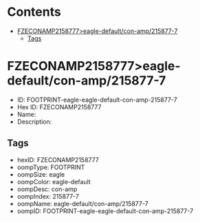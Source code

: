 



Contents
========

* [FZECONAMP2158777>eagle-default/con-amp/215877-7](#fzeconamp2158777eagle-defaultcon-amp215877-7)
	* [Tags](#tags)

# FZECONAMP2158777>eagle-default/con-amp/215877-7

- ID: FOOTPRINT-eagle-eagle-default-con-amp-215877-7
- Hex ID: FZECONAMP2158777
- Name: 
- Description: 

## Tags

- hexID: FZECONAMP2158777
- oompType: FOOTPRINT
- oompSize: eagle
- oompColor: eagle-default
- oompDesc: con-amp
- oompIndex: 215877-7
- oompName: eagle-default/con-amp/215877-7
- oompID: FOOTPRINT-eagle-eagle-default-con-amp-215877-7
